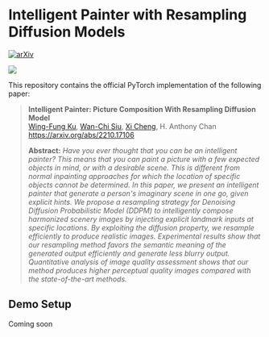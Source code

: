 # Intelligent Painter with Resampling Diffusion Models
[![arXiv](https://img.shields.io/badge/arXiv-2210.17106-b31b1b.svg)](https://arxiv.org/abs/2210.17106)

![](https://user-images.githubusercontent.com/34955859/200509260-4c56d4f8-0cd6-4e7d-b32d-efe398629cbf.png)

This repository contains the official PyTorch implementation of the following paper:
> **Intelligent Painter: Picture Composition With Resampling Diffusion Model**<br>
> [Wing-Fung Ku](https://kuwingfung.github.io/), [Wan-Chi Siu](https://scholar.google.com/citations?user=ouQRncoAAAAJ), [Xi Cheng](https://scholar.google.com/citations?user=kpcwnZkAAAAJ), H. Anthony Chan<br>
> https://arxiv.org/abs/2210.17106
> 
> **Abstract:** *Have you ever thought that you can be an intelligent painter? This means that you can paint a picture with a few expected objects in mind, or with a desirable scene. This is different from normal inpainting approaches for which the location of specific objects cannot be determined. In this paper, we present an intelligent painter that generate a person's imaginary scene in one go, given explicit hints. We propose a resampling strategy for Denoising Diffusion Probabilistic Model (DDPM) to intelligently compose harmonized scenery images by injecting explicit landmark inputs at specific locations. By exploiting the diffusion property, we resample efficiently to produce realistic images. Experimental results show that our resampling method favors the semantic meaning of the generated output efficiently and generate less blurry output. Quantitative analysis of image quality assessment shows that our method produces higher perceptual quality images compared with the state-of-the-art methods.*

## Demo Setup

Coming soon

